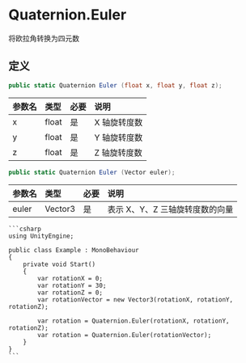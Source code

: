 # Quaternion.Euler

将欧拉角转换为四元数

## 定义

```csharp
public static Quaternion Euler (float x, float y, float z);
```

| 参数名 | 类型    | 必要  | 说明      |
|:--- |:----- |:--- |:------- |
| x   | float | 是   | X 轴旋转度数 |
| y   | float | 是   | Y 轴旋转度数 |
| z   | float | 是   | Z 轴旋转度数 |

```csharp
public static Quaternion Euler (Vector euler);
```

| 参数名   | 类型      | 必要  | 说明                 |
|:----- |:------- |:--- |:------------------ |
| euler | Vector3 | 是   | 表示 X、Y、Z 三轴旋转度数的向量 |


~~~admonish example title="示例"
```csharp
using UnityEngine;

public class Example : MonoBehaviour
{
    private void Start()
    {
        var rotationX = 0;
        var rotationY = 30;
        var rotationZ = 0;
        var rotationVector = new Vector3(rotationX, rotationY, rotationZ);

        var rotation = Quaternion.Euler(rotationX, rotationY, rotationZ);
        var rotation = Quaternion.Euler(rotationVector);
    }
}
```
~~~